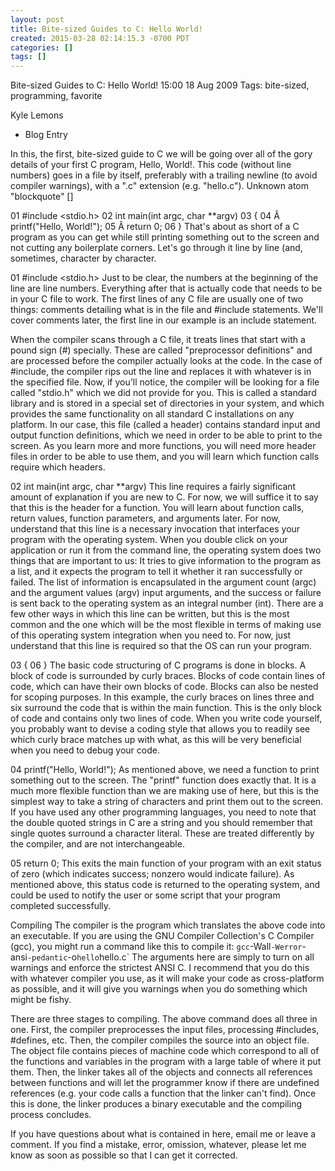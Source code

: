 ```yaml
---
layout: post
title: Bite-sized Guides to C: Hello World!
created: 2015-03-28 02:14:15.3 -0700 PDT
categories: []
tags: []
---
```

Bite-sized Guides to C: Hello World!
15:00 18 Aug 2009
Tags:  bite-sized, programming, favorite

Kyle Lemons


* Blog Entry

In this, the first, bite-sized guide to C we will be going over all of the gory details of your first C program, Hello, World!.  This code (without line numbers) goes in a file by itself, preferably with a trailing newline (to avoid compiler warnings), with a &#34;.c&#34; extension (e.g. &#34;hello.c&#34;).
Unknown atom &#34;blockquote&#34; []

01 #include &lt;stdio.h&gt;
02 int main(int argc, char **argv)
03 {
04 Â  printf(&#34;Hello, World!&#34;);
05 Â  return 0;
06 }
That&#39;s about as short of a C program as you can get while still printing something out to the screen and not cutting any boilerplate corners.  Let&#39;s go through it line by line (and, sometimes, character by character.

01 #include &lt;stdio.h&gt;
Just to be clear, the numbers at the beginning of the line are line numbers.  Everything after that is actually code that needs to be in your C file to work.  The first lines of any C file are usually one of two things: comments detailing what is in the file and #include statements.  We&#39;ll cover comments later, the first line in our example is an include statement.

When the compiler scans through a C file, it treats lines that start with a pound sign (#) specially.  These are called &#34;preprocessor definitions&#34; and are processed before the compiler actually looks at the code.  In the case of #include, the compiler rips out the line and replaces it with whatever is in the specified file.  Now, if you&#39;ll notice, the compiler will be looking for a file called &#34;stdio.h&#34; which we did not provide for you.  This is called a standard library and is stored in a special set of directories in your system, and which provides the same functionality on all standard C installations on any platform.  In our case, this file (called a header) contains standard input and output function definitions, which we need in order to be able to print to the screen.  As you learn more and more functions, you will need more header files in order to be able to use them, and you will learn which function calls require which headers.

02 int main(int argc, char **argv)
This line requires a fairly significant amount of explanation if you are new to C.  For now, we will suffice it to say that this is the header for a function.  You will learn about function calls, return values, function parameters, and arguments later.  For now, understand that this line is a necessary invocation that interfaces your program with the operating system.  When you double click on your application or run it from the command line, the operating system does two things that are important to us: It tries to give information to the program as a list, and it expects the program to tell it whether it ran successfully or failed.  The list of information is encapsulated in the argument count (argc) and the argument values (argv) input arguments, and the success or failure is sent back to the operating system as an integral number (int).  There are a few other ways in which this line can be written, but this is the most common and the one which will be the most flexible in terms of making use of this operating system integration when you need to.  For now, just understand that this line is required so that the OS can run your program.

03 {
06 }
The basic code structuring of C programs is done in blocks.  A block of code is surrounded by curly braces.  Blocks of code contain lines of code, which can have their own blocks of code.  Blocks can also be nested for scoping purposes.  In this example, the curly braces on lines three and six surround the code that is within the main function.  This is the only block of code and contains only two lines of code.  When you write code yourself, you probably want to devise a coding style that allows you to readily see which curly brace matches up with what, as this will be very beneficial when you need to debug your code.

04 printf(&#34;Hello, World!&#34;);
As mentioned above, we need a function to print something out to the screen.  The &#34;printf&#34; function does exactly that.  It is a much more flexible function than we are making use of here, but this is the simplest way to take a string of characters and print them out to the screen.  If you have used any other programming languages, you need to note that the double quoted strings in C are a string and you should remember that single quotes surround a character literal.  These are treated differently by the compiler, and are not interchangeable.

05 return 0;
This exits the main function of your program with an exit status of zero (which indicates success; nonzero would indicate failure).  As mentioned above, this status code is returned to the operating system, and could be used to notify the user or some script that your program completed successfully.

Compiling
The compiler is the program which translates the above code into an executable.  If you are using the GNU Compiler Collection&#39;s C Compiler (gcc), you might run a command like this to compile it:
`gcc`-Wall`-Werror`-ansi`-pedantic`-o`hello`hello.c`
The arguments here are simply to turn on all warnings and enforce the strictest ANSI C.  I recommend that you do this with whatever compiler you use, as it will make your code as cross-platform as possible, and it will give you warnings when you do something which might be fishy.

There are three stages to compiling.  The above command does all three in one.  First, the compiler preprocesses the input files, processing #includes, #defines, etc.  Then, the compiler compiles the source into an object file.  The object file contains pieces of machine code which correspond to all of the functions and variables in the program with a large table of where it put them.  Then, the linker takes all of the objects and connects all references between functions and will let the programmer know if there are undefined references (e.g. your code calls a function that the linker can&#39;t find).  Once this is done, the linker produces a binary executable and the compiling process concludes.

If you have questions about what is contained in here, email me or leave a comment.  If you find a mistake, error, omission, whatever, please let me know as soon as possible so that I can get it corrected.